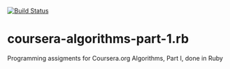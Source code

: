 [![Build Status](https://travis-ci.org/bazzel/coursera-algorithms-part-1.rb.png?branch=feature-union-find)](https://travis-ci.org/bazzel/coursera-algorithms-part-1.rb)

coursera-algorithms-part-1.rb
=============================

Programming assigments for Coursera.org Algorithms, Part I, done in Ruby
